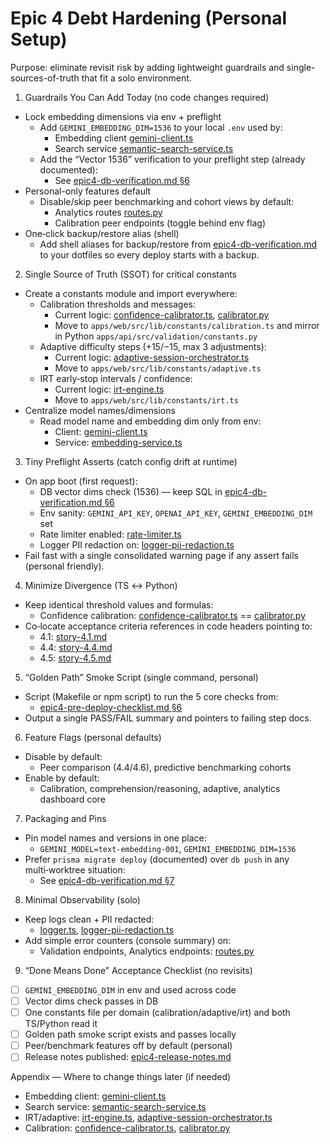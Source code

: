 # Epic 4 Debt Hardening (Personal Setup)

Purpose: eliminate revisit risk by adding lightweight guardrails and single-sources-of-truth that fit a solo environment.

1) Guardrails You Can Add Today (no code changes required)
- Lock embedding dimensions via env + preflight
  - Add `GEMINI_EMBEDDING_DIM=1536` to your local `.env` used by:
    - Embedding client [gemini-client.ts](../../apps/web/src/lib/ai/gemini-client.ts:1)
    - Search service [semantic-search-service.ts](../../apps/web/src/lib/semantic-search-service.ts:1)
  - Add the “Vector 1536” verification to your preflight step (already documented):
    - See [epic4-db-verification.md §6](./epic4-db-verification.md:1)
- Personal-only features default
  - Disable/skip peer benchmarking and cohort views by default:
    - Analytics routes [routes.py](../../apps/api/src/analytics/routes.py:1)
    - Calibration peer endpoints (toggle behind env flag)
- One‑click backup/restore alias (shell)
  - Add shell aliases for backup/restore from [epic4-db-verification.md](./epic4-db-verification.md:4) to your dotfiles so every deploy starts with a backup.

2) Single Source of Truth (SSOT) for critical constants
- Create a constants module and import everywhere:
  - Calibration thresholds and messages:
    - Current logic: [confidence-calibrator.ts](../../apps/web/src/lib/confidence-calibrator.ts:1), [calibrator.py](../../apps/api/src/validation/calibrator.py:1)
    - Move to `apps/web/src/lib/constants/calibration.ts` and mirror in Python `apps/api/src/validation/constants.py`
  - Adaptive difficulty steps (+15/−15, max 3 adjustments):
    - Current logic: [adaptive-session-orchestrator.ts](../../apps/web/src/lib/adaptive-session-orchestrator.ts:1)
    - Move to `apps/web/src/lib/constants/adaptive.ts`
  - IRT early‑stop intervals / confidence:
    - Current logic: [irt-engine.ts](../../apps/web/src/lib/adaptive/irt-engine.ts:1)
    - Move to `apps/web/src/lib/constants/irt.ts`
- Centralize model names/dimensions
  - Read model name and embedding dim only from env:
    - Client: [gemini-client.ts](../../apps/web/src/lib/ai/gemini-client.ts:1)
    - Service: [embedding-service.ts](../../apps/web/src/lib/embedding-service.ts:1)

3) Tiny Preflight Asserts (catch config drift at runtime)
- On app boot (first request):
  - DB vector dims check (1536) — keep SQL in [epic4-db-verification.md §6](./epic4-db-verification.md:6)
  - Env sanity: `GEMINI_API_KEY`, `OPENAI_API_KEY`, `GEMINI_EMBEDDING_DIM` set
  - Rate limiter enabled: [rate-limiter.ts](../../apps/web/src/lib/rate-limiter.ts:1)
  - Logger PII redaction on: [logger-pii-redaction.ts](../../apps/web/src/lib/logger-pii-redaction.ts:1)
- Fail fast with a single consolidated warning page if any assert fails (personal friendly).

4) Minimize Divergence (TS ↔ Python)
- Keep identical threshold values and formulas:
  - Confidence calibration: [confidence-calibrator.ts](../../apps/web/src/lib/confidence-calibrator.ts:1) == [calibrator.py](../../apps/api/src/validation/calibrator.py:1)
- Co‑locate acceptance criteria references in code headers pointing to:
  - 4.1: [story-4.1.md](../stories/story-4.1.md:21)
  - 4.4: [story-4.4.md](../stories/story-4.4.md:36)
  - 4.5: [story-4.5.md](../stories/story-4.5.md:30)

5) “Golden Path” Smoke Script (single command, personal)
- Script (Makefile or npm script) to run the 5 core checks from:
  - [epic4-pre-deploy-checklist.md §6](./epic4-pre-deploy-checklist.md:6)
- Output a single PASS/FAIL summary and pointers to failing step docs.

6) Feature Flags (personal defaults)
- Disable by default:
  - Peer comparison (4.4/4.6), predictive benchmarking cohorts
- Enable by default:
  - Calibration, comprehension/reasoning, adaptive, analytics dashboard core

7) Packaging and Pins
- Pin model names and versions in one place:
  - `GEMINI_MODEL=text-embedding-001`, `GEMINI_EMBEDDING_DIM=1536`
- Prefer `prisma migrate deploy` (documented) over `db push` in any multi‑worktree situation:
  - See [epic4-db-verification.md §7](./epic4-db-verification.md:7)

8) Minimal Observability (solo)
- Keep logs clean + PII redacted:
  - [logger.ts](../../apps/web/src/lib/logger.ts:1), [logger-pii-redaction.ts](../../apps/web/src/lib/logger-pii-redaction.ts:1)
- Add simple error counters (console summary) on:
  - Validation endpoints, Analytics endpoints: [routes.py](../../apps/api/src/analytics/routes.py:1)

9) “Done Means Done” Acceptance Checklist (no revisits)
- [ ] `GEMINI_EMBEDDING_DIM` in env and used across code
- [ ] Vector dims check passes in DB
- [ ] One constants file per domain (calibration/adaptive/irt) and both TS/Python read it
- [ ] Golden path smoke script exists and passes locally
- [ ] Peer/benchmark features off by default (personal)
- [ ] Release notes published: [epic4-release-notes.md](../releases/epic4-release-notes.md:1)

Appendix — Where to change things later (if needed)
- Embedding client: [gemini-client.ts](../../apps/web/src/lib/ai/gemini-client.ts:1)
- Search service: [semantic-search-service.ts](../../apps/web/src/lib/semantic-search-service.ts:1)
- IRT/adaptive: [irt-engine.ts](../../apps/web/src/lib/adaptive/irt-engine.ts:1), [adaptive-session-orchestrator.ts](../../apps/web/src/lib/adaptive/adaptive-engine.ts:1)
- Calibration: [confidence-calibrator.ts](../../apps/web/src/lib/confidence-calibrator.ts:1), [calibrator.py](../../apps/api/src/validation/calibrator.py:1)
